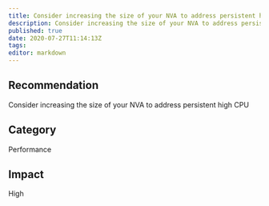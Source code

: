 ```yaml
---
title: Consider increasing the size of your NVA to address persistent high CPU
description: Consider increasing the size of your NVA to address persistent high CPU
published: true
date: 2020-07-27T11:14:13Z
tags:
editor: markdown
---
```


## Recommendation
Consider increasing the size of your NVA to address persistent high CPU

## Category
Performance

## Impact
High

